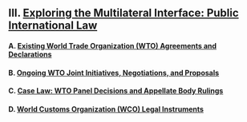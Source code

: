 ## III. [Exploring the Multilateral Interface: Public International Law](https://github.com/lexmerca/TTIPv2_ToC)

#### A. [Existing World Trade Organization (WTO) Agreements and Declarations](https://github.com/lexmerca/TTIPv2_ToC#a-existing-world-trade-organization-wto-agreements-and-declarations)

#### B. [Ongoing WTO Joint Initiatives, Negotiations, and Proposals](https://github.com/lexmerca/TTIPv2_ToC#b-ongoing-wto-joint-initiatives-negotiations-and-proposals)

#### C. [Case Law: WTO Panel Decisions and Appellate Body Rulings]()

#### D. [World Customs Organization (WCO) Legal Instruments]()
